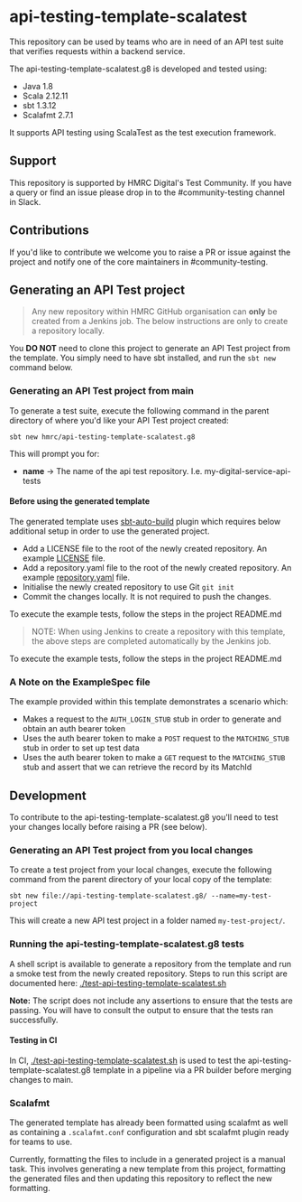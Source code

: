 
# api-testing-template-scalatest

This repository can be used by teams who are in need of an API test suite that verifies requests within a backend service. 

The api-testing-template-scalatest.g8 is developed and tested using:
* Java 1.8
* Scala 2.12.11
* sbt 1.3.12
* Scalafmt 2.7.1

It supports API testing using ScalaTest as the test execution framework.

## Support
This repository is supported by HMRC Digital's Test Community.  If you have a query or find an issue please drop in to the #community-testing channel in Slack.

## Contributions
If you'd like to contribute we welcome you to raise a PR or issue against the project and notify one of the core maintainers in #community-testing.

## Generating an API Test project
> Any new repository within HMRC GitHub organisation can **only** be created from a Jenkins job.
> The below instructions are only to create a repository locally.

You **DO NOT** need to clone this project to generate an API Test project from the template. You simply need to have
sbt installed, and run the `sbt new` command below.

### Generating an API Test project from main
To generate a test suite, execute the following command in the parent directory of where you'd like your API Test project created:
    
    sbt new hmrc/api-testing-template-scalatest.g8

This will prompt you for:
- **name** -> The name of the api test repository.  I.e. my-digital-service-api-tests

#### Before using the generated template
The generated template uses [sbt-auto-build](https://github.com/hmrc/sbt-auto-build) plugin which requires below additional setup in order to use the generated project.
* Add a LICENSE file to the root of the newly created repository. An example [LICENSE](https://raw.githubusercontent.com/hmrc/api-testing-template-scalatest.g8/main/LICENSE) file.
* Add a repository.yaml file to the root of the newly created repository. An example [repository.yaml](https://raw.githubusercontent.com/hmrc/api-testing-template-scalatest.g8/main/repository.yaml) file.
* Initialise the newly created repository to use Git `git init`
* Commit the changes locally. It is not required to push the changes.

To execute the example tests, follow the steps in the project README.md

> NOTE: When using Jenkins to create a repository with this template, the above steps are completed automatically by the Jenkins job.

To execute the example tests, follow the steps in the project README.md

### A Note on the ExampleSpec file
The example provided within this template demonstrates a scenario which:
* Makes a request to the `AUTH_LOGIN_STUB` stub in order to generate and obtain an auth bearer token
* Uses the auth bearer token to make a `POST` request to the `MATCHING_STUB` stub in order to set up test data
* Uses the auth bearer token to make a `GET` request to the `MATCHING_STUB` stub and assert that we can retrieve the record by its MatchId

## Development
To contribute to the api-testing-template-scalatest.g8 you'll need to test your changes locally before raising a PR (see below).

### Generating an API Test project from you local changes
To create a test project from your local changes, execute the following command from the parent directory of your local copy of the template:

    sbt new file://api-testing-template-scalatest.g8/ --name=my-test-project

This will create a new API test project in a folder named `my-test-project/`.  
 
### Running the api-testing-template-scalatest.g8 tests
A shell script is available to generate a repository from the template and run a smoke test 
from the newly created repository. Steps to run this script are documented here:
[./test-api-testing-template-scalatest.sh](test-api-testing-template-scalatest.sh)

**Note:** The script does not include any assertions to ensure that the tests are passing. You will have to consult the 
output to ensure that the tests ran successfully.

#### Testing in CI
In CI, [./test-api-testing-template-scalatest.sh](test-api-testing-template-scalatest.sh) is used to test the 
api-testing-template-scalatest.g8 template in a pipeline via a PR builder before merging changes to main. 


### Scalafmt
The generated template has already been formatted using scalafmt as well as containing a `.scalafmt.conf` configuration and sbt scalafmt plugin ready for teams to use. 

Currently, formatting the files to include in a generated project is a manual task. This involves generating a new template from this project, formatting the generated files and then updating this repository to reflect the new formatting.